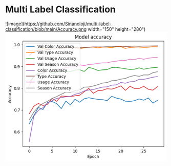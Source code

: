 # Multi Label Classification 

![image](https://github.com/Sinanoloji/multi-label-classification/blob/main/Accuracy.png width="150" height="280")
![alt text](https://github.com/Sinanoloji/multi-label-classification/blob/main/Accuracy.png)

